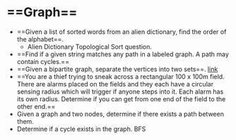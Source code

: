 ==Graph==
==

- ==Given a list of sorted words from an alien dictionary, find the order of the alphabet==.
  - Alien Dictionary Topological Sort question.
- ==Find if a given string matches any path in a labeled graph. A path may contain cycles.==
- ==Given a bipartite graph, separate the vertices into two sets==. [link](https://leetcode.com/submissions/detail/179201808/)
- ==You are a thief trying to sneak across a rectangular 100 x 100m field. There are alarms placed on the fields and they each have a circular sensing radius which will trigger if anyone steps into it. Each alarm has its own radius. Determine if you can get from one end of the field to the other end.==
- Given a graph and two nodes, determine if there exists a path between them.
- Determine if a cycle exists in the graph.  BFS

